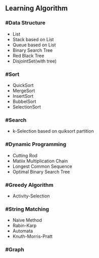 ## Learning Algorithm

### #Data Structure

- List
- Stack based on List
- Queue based on List
- Binary Search Tree
- Red Black Tree
- DisjointSet(with tree)

### #Sort

- QuickSort
- MergeSort
- InsertSort
- BubbelSort
- SelectionSort

### #Search

- k-Selection based on quiksort partition


### #Dynamic Programming

- Cutting Rod
- Matiix Multiplication Chain
- Longest Common Sequence
- Optimal Binary Search Tree

### #Greedy Algorithm

- Activity-Selection

### #String Matching

- Naive Method
- Rabin-Karp
- Automata
- Knuth-Morris-Pratt

### #Graph
